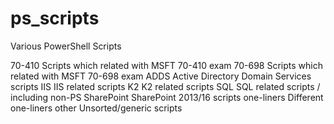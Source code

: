 # ps_scripts
Various PowerShell Scripts

70-410     Scripts which related with MSFT 70-410 exam
70-698     Scripts which related with MSFT 70-698 exam
ADDS       Active Directory Domain Services scripts
IIS        IIS related scripts
K2         K2 related scripts
SQL        SQL related scripts / including non-PS
SharePoint SharePoint 2013/16 scripts
one-liners Different one-liners
other      Unsorted/generic scripts
